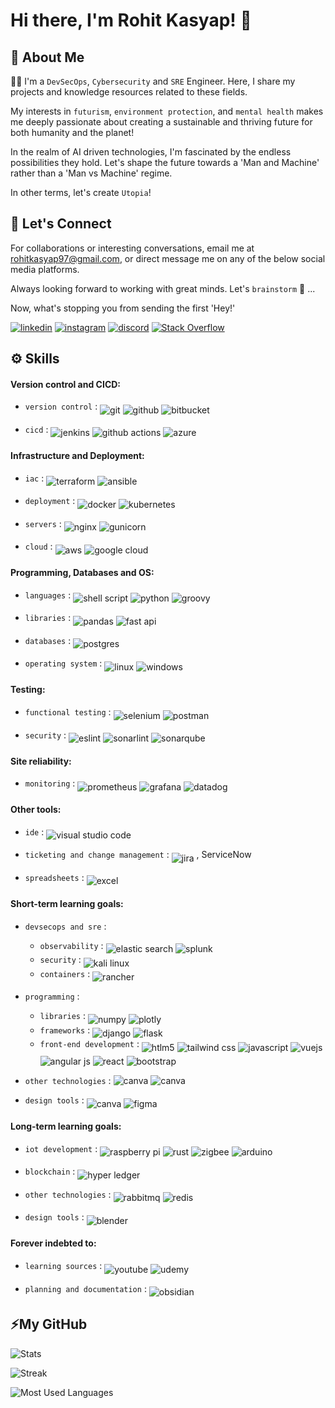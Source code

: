 # Hi there, I'm Rohit Kasyap! 👋
## 🚀 **About Me**

👩‍💻 I'm a `DevSecOps`, `Cybersecurity` and `SRE` Engineer. Here, I share my projects and knowledge resources related to these fields.

My interests in `futurism`, `environment protection`, and `mental health` makes me deeply passionate about creating a sustainable and thriving future for both humanity and the planet!

In the realm of AI driven technologies, I'm fascinated by the endless possibilities they hold. 
Let's shape the future towards a 'Man and Machine' rather than a 'Man vs Machine' regime. 

In other terms, let's create `Utopia`!

## 🔗 **Let's Connect**
For collaborations or interesting conversations, email me at rohitkasyap97@gmail.com, or direct message  me on any of the below social media platforms. 

Always looking forward to working with great minds. Let's `brainstorm` 🧠 ...

Now, what's stopping you from sending the first 'Hey!'

[![linkedin](https://img.shields.io/badge/linkedin-0A66C2?style=for-the-badge&logo=linkedin&logoColor=white)](https://www.linkedin.com/in/rohitkasyap/)
[![instagram](https://img.shields.io/badge/Instagram-%23E4405F.svg?style=for-the-badge&logo=Instagram&logoColor=white)](https://www.instagram.com/rohitkasyap_/)
[![discord](https://img.shields.io/badge/Discord-%235865F2.svg?style=for-the-badge&logo=discord&logoColor=white)](https://discordapp.com/users/rohitkasyap_)
[![Stack Overflow](https://img.shields.io/badge/-Stackoverflow-FE7A16?style=for-the-badge&logo=stack-overflow&logoColor=white)](https://meta.stackoverflow.com/users/14165445/rohit-kasyap)

## ⚙️ **Skills**
#### **Version control and CICD:**

- `version control` : <img align="middle" alt="git" src="https://img.shields.io/badge/git-%23F05033.svg?style=for-the-badge&logo=git&logoColor=white"/> <img align="middle" alt="github" src="https://img.shields.io/badge/github-%23121011.svg?style=for-the-badge&logo=github&logoColor=white"/> <img align="middle" alt="bitbucket" src="https://img.shields.io/badge/bitbucket-%230047B3.svg?style=for-the-badge&logo=bitbucket&logoColor=white"/>

- `cicd` : <img align="middle" alt="jenkins" src="https://img.shields.io/badge/jenkins-%232C5263.svg?style=for-the-badge&logo=jenkins&logoColor=white"/> <img align="middle" alt="github actions" src="https://img.shields.io/badge/github%20actions-%232671E5.svg?style=for-the-badge&logo=githubactions&logoColor=white"/>  <img align="middle" alt="azure" src="https://img.shields.io/badge/azure-%230072C6.svg?style=for-the-badge&logo=microsoftazure&logoColor=white"/>


#### **Infrastructure and Deployment:**

- `iac` : <img align="middle" alt="terraform" src="https://img.shields.io/badge/terraform-%235835CC.svg?style=for-the-badge&logo=terraform&logoColor=white"/> <img align="middle" alt="ansible" src="https://img.shields.io/badge/ansible-%231A1918.svg?style=for-the-badge&logo=ansible&logoColor=white"/>

- `deployment` : <img align="middle" alt="docker" src="https://img.shields.io/badge/docker-%230db7ed.svg?style=for-the-badge&logo=docker&logoColor=white"/> <img align="middle" alt="kubernetes" src="https://img.shields.io/badge/kubernetes-%23326ce5.svg?style=for-the-badge&logo=kubernetes&logoColor=white"/>

- `servers` : <img align="middle" alt="nginx" src="https://img.shields.io/badge/nginx-%23009639.svg?style=for-the-badge&logo=nginx&logoColor=white"/> <img align="middle" alt="gunicorn" src="https://img.shields.io/badge/gunicorn-%298729.svg?style=for-the-badge&logo=gunicorn&logoColor=white"/>

- `cloud` : <img align="middle" alt="aws" src="https://img.shields.io/badge/AWS-%23FF9900.svg?style=for-the-badge&logo=amazon-aws&logoColor=white"/> <img align="middle" alt="google cloud" src="https://img.shields.io/badge/GoogleCloud-%234285F4.svg?style=for-the-badge&logo=google-cloud&logoColor=white"/>


#### **Programming, Databases and OS:**

- `languages` : <img align="middle" alt="shell script" src="https://img.shields.io/badge/shell_script-%23121011.svg?style=for-the-badge&logo=gnu-bash&logoColor=white"/> <img align="middle" alt="python" src="https://img.shields.io/badge/python-3670A0?style=for-the-badge&logo=python&logoColor=ffdd54"/> <img align="middle" alt="groovy" src="https://img.shields.io/badge/Apache%20Groovy-4298B8.svg?style=for-the-badge&logo=Apache+Groovy&logoColor=white"/>

- `libraries` : <img align="middle" alt="pandas" src="https://img.shields.io/badge/pandas-%23150458.svg?style=for-the-badge&logo=pandas&logoColor=white"/> <img align="middle" alt="fast api" src="https://img.shields.io/badge/FastAPI-005571?style=for-the-badge&logo=fastapi"/>

- `databases` : <img align="middle" alt="postgres" src="https://img.shields.io/badge/postgres-%23316192.svg?style=for-the-badge&logo=postgresql&logoColor=white"/>

- `operating system` : <img align="middle" alt="linux" src="https://img.shields.io/badge/Linux-FCC624?style=for-the-badge&logo=linux&logoColor=black"/> <img align="middle" alt="windows" src="https://img.shields.io/badge/Windows-0078D6?style=for-the-badge&logo=windows&logoColor=white"/>

#### **Testing:**

- `functional testing` : <img align="middle" alt="selenium" src="https://img.shields.io/badge/-selenium-%43B02A?style=for-the-badge&logo=selenium&logoColor=white"/> <img align="middle" alt="postman" src="https://img.shields.io/badge/Postman-FF6C37?style=for-the-badge&logo=postman&logoColor=white"/>

- `security` : <img align="middle" alt="eslint" src="https://img.shields.io/badge/ESLint-4B3263?style=for-the-badge&logo=eslint&logoColor=white"/> <img align="middle" alt="sonarlint" src="https://img.shields.io/badge/SonarLint-CB2029?style=for-the-badge&logo=SONARLINT&logoColor=white"/> <img align="middle" alt="sonarqube" src="https://img.shields.io/badge/SonarQube-black?style=for-the-badge&logo=sonarqube&logoColor=4E9BCD"/>

#### **Site reliability:**

- `monitoring` : <img align="middle" alt="prometheus" src="https://img.shields.io/badge/Prometheus-E6522C?style=for-the-badge&logo=Prometheus&logoColor=white"/> <img align="middle" alt="grafana" src="https://img.shields.io/badge/grafana-%23F46800.svg?style=for-the-badge&logo=grafana&logoColor=white"/> <img align="middle" alt="datadog" src="https://img.shields.io/badge/datadog-%23632CA6.svg?style=for-the-badge&logo=datadog&logoColor=white"/>


#### **Other tools:**

- `ide` : <img align="middle" alt="visual studio code" src="https://img.shields.io/badge/Visual%20Studio%20Code-0078d7.svg?style=for-the-badge&logo=visual-studio-code&logoColor=white"/>

- `ticketing and change management` : <img align="middle" alt="jira" src="https://img.shields.io/badge/jira-%230A0FFF.svg?style=for-the-badge&logo=jira&logoColor=white"/> , ServiceNow

- `spreadsheets` : <img align="middle" alt="excel" src="https://img.shields.io/badge/Microsoft_Excel-217346?style=for-the-badge&logo=microsoft-excel&logoColor=white"/>


#### **Short-term learning goals:**

- `devsecops and sre` : 
    - `observability` : <img align="middle" alt="elastic search" src="https://img.shields.io/badge/-ElasticSearch-005571?style=for-the-badge&logo=elasticsearch"/> <img align="middle" alt="splunk" src="https://img.shields.io/badge/splunk-%23000000.svg?style=for-the-badge&logo=splunk&logoColor=white"/>
    - `security` : <img align="middle" alt="kali linux" src="https://img.shields.io/badge/Kali-268BEE?style=for-the-badge&logo=kalilinux&logoColor=white"/>
    - `containers` : <img align="middle" alt="rancher" src="https://img.shields.io/badge/rancher-%230075A8.svg?style=for-the-badge&logo=rancher&logoColor=white"/>  

- `programming` : 
    - `libraries` : <img align="middle" alt="numpy" src="https://img.shields.io/badge/numpy-%23013243.svg?style=for-the-badge&logo=numpy&logoColor=white"/> <img align="middle" alt="plotly" src="https://img.shields.io/badge/Plotly-%233F4F75.svg?style=for-the-badge&logo=plotly&logoColor=white"/>
    - `frameworks` : <img align="middle" alt="django" src="https://img.shields.io/badge/django-%23092E20.svg?style=for-the-badge&logo=django&logoColor=white"/> <img align="middle" alt="flask" src="https://img.shields.io/badge/flask-%23000.svg?style=for-the-badge&logo=flask&logoColor=white"/> 
    - `front-end development` : <img align="middle" alt="htlm5" src="https://img.shields.io/badge/html5-%23E34F26.svg?style=for-the-badge&logo=html5&logoColor=white"/> <img align="middle" alt="tailwind css" src="https://img.shields.io/badge/tailwindcss-%2338B2AC.svg?style=for-the-badge&logo=tailwind-css&logoColor=white"/> <img align="middle" alt="javascript" src="https://img.shields.io/badge/javascript-%23323330.svg?style=for-the-badge&logo=javascript&logoColor=%23F7DF1E"/> <img align="middle" alt="vuejs" src="https://img.shields.io/badge/vuejs-%2335495e.svg?style=for-the-badge&logo=vuedotjs&logoColor=%234FC08D"/> <img align="middle" alt="angular js" src="https://img.shields.io/badge/angular.js-%23E23237.svg?style=for-the-badge&logo=angularjs&logoColor=white"/> <img align="middle" alt="react" src="https://img.shields.io/badge/react-%2320232a.svg?style=for-the-badge&logo=react&logoColor=%2361DAFB"/> <img align="middle" alt="bootstrap" src="https://img.shields.io/badge/bootstrap-%238511FA.svg?style=for-the-badge&logo=bootstrap&logoColor=white"/>

- `other technologies` : <img align="powerbi" alt="canva" src="https://img.shields.io/badge/power_bi-F2C811?style=for-the-badge&logo=powerbi&logoColor=black"/> <img align="vercel" alt="canva" src="https://img.shields.io/badge/vercel-%23000000.svg?style=for-the-badge&logo=vercel&logoColor=white"/>

- `design tools` : <img align="middle" alt="canva" src="https://img.shields.io/badge/Canva-%2300C4CC.svg?style=for-the-badge&logo=Canva&logoColor=white"/> <img align="middle" alt="figma" src="https://img.shields.io/badge/figma-%23F24E1E.svg?style=for-the-badge&logo=figma&logoColor=white"/>

#### **Long-term learning goals:**

- `iot development` : <img align="middle" alt="raspberry pi" src="https://img.shields.io/badge/-RaspberryPi-C51A4A?style=for-the-badge&logo=Raspberry-Pi"/> <img align="middle" alt="rust" src="https://img.shields.io/badge/rust-%23000000.svg?style=for-the-badge&logo=rust&logoColor=white"/> <img align="middle" alt="zigbee" src="https://img.shields.io/badge/zigbee-%23EB0443.svg?style=for-the-badge&logo=zigbee&logoColor=white"/> <img align="middle" alt="arduino" src="https://img.shields.io/badge/-Arduino-00979D?style=for-the-badge&logo=Arduino&logoColor=white"/> 

- `blockchain` : <img align="middle" alt="hyper ledger" src="https://img.shields.io/badge/hyperledger-2F3134?style=for-the-badge&logo=hyperledger&logoColor=white"/>

- `other technologies` : <img align="middle" alt="rabbitmq" src="https://img.shields.io/badge/Rabbitmq-FF6600?style=for-the-badge&logo=rabbitmq&logoColor=white"/> <img align="middle" alt="redis" src="https://img.shields.io/badge/redis-%23DD0031.svg?style=for-the-badge&logo=redis&logoColor=white"/>

- `design tools` : <img align="middle" alt="blender" src="https://img.shields.io/badge/blender-%23F5792A.svg?style=for-the-badge&logo=blender&logoColor=white"/>

#### **Forever indebted to:**

- `learning sources` : <img align="middle" alt="youtube" src="https://img.shields.io/badge/YouTube-%23FF0000.svg?style=for-the-badge&logo=YouTube&logoColor=white"/> <img align="middle" alt="udemy" src="https://img.shields.io/badge/Udemy-A435F0?style=for-the-badge&logo=Udemy&logoColor=white"/>

- `planning and documentation` : <img align="middle" alt="obsidian" src="https://img.shields.io/badge/Obsidian-%23483699.svg?style=for-the-badge&logo=obsidian&logoColor=white"/>

## ⚡️**My GitHub**

![Stats](https://github-readme-stats.vercel.app/api?username=rohitkasyap-git&hide=stars&count_private=true&show_icons=true&theme=algolia&border_radius=20)

![Streak](https://streak-stats.demolab.com?user=rohitkasyap-git&count_private=true&theme=algolia&border_radius=20)

![Most Used Languages](https://github-readme-stats.vercel.app/api/top-langs/?username=rohitkasyap-git&layout=compact&show_icons=true&theme=algolia&border_radius=20)
